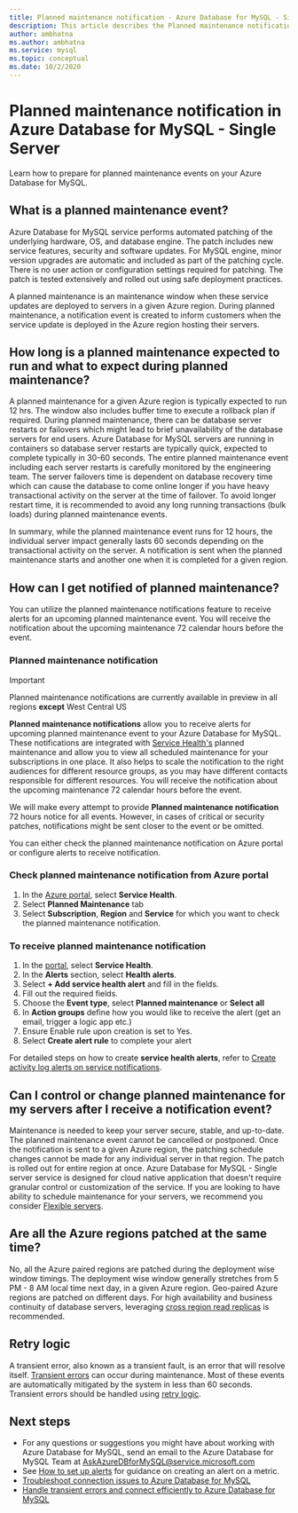 ```yaml
---
title: Planned maintenance notification - Azure Database for MySQL - Single Server
description: This article describes the Planned maintenance notification feature in Azure Database for MySQL - Single Server
author: ambhatna
ms.author: ambhatna
ms.service: mysql
ms.topic: conceptual
ms.date: 10/2/2020
---
```

# Planned maintenance notification in Azure Database for MySQL - Single Server

Learn how to prepare for planned maintenance events on your Azure Database for MySQL.

## What is a planned maintenance event?

Azure Database for MySQL service performs automated patching of the underlying hardware, OS, and database engine. The patch includes new service features, security and software updates. For MySQL engine, minor version upgrades are automatic and included as part of the patching cycle. There is no user action or configuration settings required for patching. The patch is tested extensively and rolled out using safe deployment practices.

A planned maintenance is an maintenance window when these service updates are deployed to servers in a given Azure region. During planned maintenance, a notification event is created to inform customers when the service update is deployed in the Azure region hosting their servers.

## How long is a planned maintenance expected to run and what to expect during planned maintenance?

A planned maintenance for a given Azure region is typically expected to run 12 hrs. The window also includes buffer time to execute a rollback plan if required. During planned maintenance, there can be database server restarts or failovers which might lead to brief unavailability of the database servers for end users. Azure Database for MySQL servers are running in containers so database server restarts are typically quick, expected to complete typically in 30-60 seconds. The entire planned maintenance event including each server restarts is carefully monitored by the engineering team. The server failovers time is dependent on database recovery time which can cause the database to come online longer if you have heavy transactional activity on the server at the time of failover. To avoid longer restart time, it is recommended to avoid any long running transactions (bulk loads) during planned maintenance events.

In summary, while the planned maintenance event runs for 12 hours, the individual server impact generally lasts 60 seconds depending on the transactional activity on the server. A notification is sent when the planned maintenance starts and another one when it is completed for a given region.

## How can I get notified of planned maintenance?

You can utilize the planned maintenance notifications feature to receive alerts for an upcoming planned maintenance event. You will receive the notification about the upcoming maintenance 72 calendar hours before the event. 

### Planned maintenance notification

> [!IMPORTANT]
> Planned maintenance notifications are currently available in preview in all regions **except** West Central US

**Planned maintenance notifications** allow you to receive alerts for upcoming planned maintenance event to your Azure Database for MySQL. These notifications are integrated with [Service Health's](../service-health/overview.md) planned maintenance and allow you to view all scheduled maintenance for your subscriptions in one place. It also helps to scale the notification to the right audiences for different resource groups, as you may have different contacts responsible for different resources. You will receive the notification about the upcoming maintenance 72 calendar hours before the event.

We will make every attempt to provide **Planned maintenance notification** 72 hours notice for all events. However, in cases of critical or security patches, notifications might be sent closer to the event or be omitted.

You can either check the planned maintenance notification on Azure portal or configure alerts to receive notification. 

### Check planned maintenance notification from Azure portal

1. In the [Azure portal](https://portal.azure.com), select **Service Health**.
2. Select **Planned Maintenance** tab
3. Select **Subscription**, **Region** and **Service** for which you want to check the planned maintenance notification. 
   
### To receive planned maintenance notification

1. In the [portal](https://portal.azure.com), select **Service Health**.
2. In the **Alerts** section, select **Health alerts**.
3. Select **+ Add service health alert** and fill in the fields.
4. Fill out the required fields. 
5. Choose the **Event type**, select **Planned maintenance** or **Select all**
6. In **Action groups** define how you would like to receive the alert (get an email, trigger a logic app etc.)  
7. Ensure Enable rule upon creation is set to Yes.
8. Select **Create alert rule** to complete your alert

For detailed steps on how to create **service health alerts**, refer to [Create activity log alerts on service notifications](../service-health/alerts-activity-log-service-notifications.md).

## Can I control or change planned maintenance for my servers after I receive a notification event?

Maintenance is needed to keep your server secure, stable, and up-to-date. The planned maintenance event cannot be cancelled or postponed. Once the notification is sent to a given Azure region, the patching schedule changes cannot be made for any individual server in that region. The patch is rolled out for entire region at once. Azure Database for MySQL - Single server service is designed for cloud native application that doesn't require granular control or customization of the service. If you are looking to have ability to schedule maintenance for your servers, we recommend you consider [Flexible servers](./flexible-server/overview).

## Are all the Azure regions patched at the same time?

No, all the Azure paired regions are patched during the deployment wise window timings. The deployment wise window generally stretches from 5 PM - 8 AM local time next day, in a given Azure region. Geo-paired Azure regions are patched on different days. For high availability and business continuity of database servers, leveraging [cross region read replicas](./concepts-read-replicas#cross-region-replication) is recommended.

## Retry logic

A transient error, also known as a transient fault, is an error that will resolve itself. [Transient errors](./concepts-connectivity#transient-errors.md) can occur during maintenance. Most of these events are automatically mitigated by the system in less than 60 seconds. Transient errors should be handled using [retry logic](concepts-connectivity#handling-transient-errors).


## Next steps

- For any questions or suggestions you might have about working with Azure Database for MySQL, send an email to the Azure Database for MySQL Team at [AskAzureDBforMySQL@service.microsoft.com](AskAzureDBforMySQL@service.microsoft.com)
- See [How to set up alerts](howto-alert-on-metric.md) for guidance on creating an alert on a metric.
- [Troubleshoot connection issues to Azure Database for MySQL](howto-troubleshoot-common-connection-issues.md)
- [Handle transient errors and connect efficiently to Azure Database for MySQL](concepts-connectivity.md)
